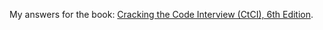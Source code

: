 My answers for the book: [Cracking the Code Interview (CtCI), 6th Edition](https://www.crackingthecodinginterview.com/contents.html).